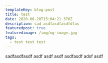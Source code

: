 ```yaml
---
templateKey: blog-post
title: test
date: 2020-06-20T15:04:21.376Z
description: sad asdfasdfasdfdfas
featuredpost: true
featuredimage: /img/og-image.jpg
tags:
  - test test test
---
```

sadfasdfasdf asdf asdf asdf asdfasdf adsf asdf 